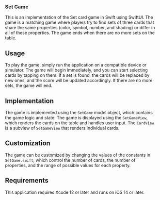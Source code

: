 ### Set Game
This is an implementation of the Set card game in Swift using SwiftUI. The game is a matching game where players try to find sets of three cards that share the same properties (color, symbol, number, and shading) or differ in all of these properties. The game ends when there are no more sets on the table.
## Usage
To play the game, simply run the application on a compatible device or simulator. The game will begin immediately, and you can start selecting cards by tapping on them. If a set is found, the cards will be replaced by new ones, and the score will be updated accordingly. If there are no more sets, the game will end.
## Implementation
The game is implemented using the `SetGame` model object, which contains the game logic and state. The game is displayed using the `SetGameView`, which renders the cards on the table and handles user input. The `CardView` is a subview of `SetGameView` that renders individual cards.
## Customization
The game can be customized by changing the values of the constants in `SetGame.swift`, which control the number of cards, the number of properties, and the range of possible values for each property.
## Requirements
This application requires Xcode 12 or later and runs on iOS 14 or later.
